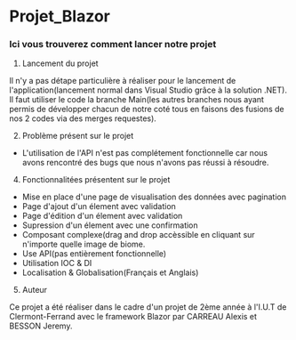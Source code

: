# Projet_Blazor

### Ici vous trouverez comment lancer notre projet

1. Lancement du projet

Il n'y a pas détape particulière à réaliser pour le lancement de l'application(lancement normal dans Visual Studio grâce à la solution .NET). Il faut utiliser le code la branche Main(les autres branches nous ayant permis de développer chacun de notre coté tous en faisons des fusions de nos 2 codes via des merges requestes).

2. Problème présent sur le projet

  - L'utilisation de l'API n'est pas complétement fonctionnelle car nous avons rencontré des bugs que nous n'avons pas réussi à résoudre.

4. Fonctionnalitées présentent sur le projet

  - Mise en place d'une page de visualisation des données avec pagination
  - Page d'ajout d'un élement avec validation
  - Page d'édition d'un élement avec validation
  - Supression d'un élement avec une confirmation
  - Composant complexe(drag and drop accèssible en cliquant sur n'importe quelle image de biome.
  - Use API(pas entièrement fonctionnelle)
  - Utilisation IOC & DI
  - Localisation & Globalisation(Français et Anglais)

5. Auteur

Ce projet a été réaliser dans le cadre d'un projet de 2ème année à l'I.U.T de Clermont-Ferrand avec le framework Blazor par CARREAU Alexis et BESSON Jeremy.
